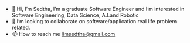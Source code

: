 - 👋 Hi, I’m Sedtha, I’m a graduate Software Engineer and I’m interested in Software Engineering, Data Science, A.I.and Robotic 
- 💞️ I’m looking to collaborate on software/application real life problem related.
- 📫 How to reach me limsedtha@gmail.com

<!---
Sedtha77/Sedtha77 is a ✨ special ✨ repository because its `README.md` (this file) appears on your GitHub profile.
You can click the Preview link to take a look at your changes.
--->
